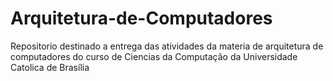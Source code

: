 # Arquitetura-de-Computadores
Repositorio destinado a entrega das atividades da materia de arquitetura de computadores do curso de Ciencias da Computação da Universidade Catolica de Brasília
